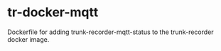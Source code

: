 # tr-docker-mqtt
Dockerfile for adding trunk-recorder-mqtt-status to the trunk-recorder docker image.
